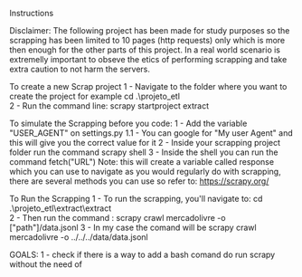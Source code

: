 Instructions

Disclaimer:
The following project has been made for study purposes so the scrapping has been limited to 10 pages (http requests) only which is more then enough for the other parts of this project. 
In a real world scenario is extremelly important to obseve the etics of performing scrapping and take extra caution to not harm the servers.

To create a new Scrap project
1 - Navigate to the folder where you want to create the project for example cd .\projeto_etl\
2 - Run the command line: scrapy startproject extract

To simulate the Scrapping before you code:
1 - Add the variable "USER_AGENT" on settings.py
1.1 - You can google for "My user Agent" and this will give you the correct value for it
2 - Inside your scrapping project folder run the command scrapy shell
3 - Inside the shell you can run the command fetch("URL")
Note: this will create a variable called response which you can use to navigate as you would regularly do with scrapping, there are several methods you can use so refer to: https://scrapy.org/

To Run the Scrapping
1 - To run the scrapping, you'll navigate to: cd .\projeto_etl\extract\extract\
2 - Then run the command : scrapy crawl mercadolivre -o ["path"]/data.jsonl
3 - In my case the comand will be scrapy crawl mercadolivre -o ../../../data/data.jsonl


GOALS:
1 - check if there is a way to add a bash comand do run scrapy without the need of